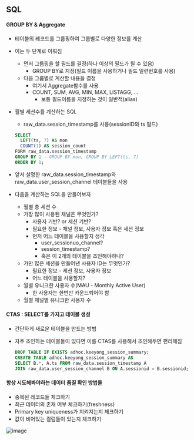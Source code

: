 ## SQL

#### GROUP BY & Aggregate

- 테이블의 레코드를 그룹핑하여 그룹별로 다양한 정보를 계산

- 이는 두 단계로 이뤄짐

  - 먼저 그룹핑을 할 필드를 결정(하나 이상의 필드가 될 수 있음)
    - GROUP BY로 지정(필드 이름을 사용하거나 필드 일련번호를 사용)
  - 다음 그룹별로 계산할 내용을 결정
    - 여기서 Aggregate함수를 사용
    - COUNT, SUM, AVG, MIN, MAX, LISTAGG, ...
      - 보통 필드이름을 지정하는 것이 일반적(alias)

- 월별 세션수를 계산하는 SQL

  - raw_data.session_timestamp를 사용(sessionID와 ts 필드)

  ```SQL
  SELECT
  	LEFT(ts, 7) AS mon
  	COUNT(1) AS session_count
  FORM raw_data.session_timestamp
  GROUP BY 1 --GROUP BY mon, GROUP BY LEFT(ts, 7)
  ORDER BY 1;
  ```

- 앞서 설명한 raw_data.session_timestamp와 raw_data.user_session_channel 테이블들을 사용

- 다음을 계산하는 SQL을 만들어보자

  - 월별 총 세션 수
  - 가장 많이 사용된 채널은 무엇인가?
    - 사용자 기반? or 세션 기반?
    - 필요한 정보 - 채널 정보, 사용자 정보 혹은 세션 정보
    - 먼저 어느 테이블을 사용할지 생각
      - user_sessionuo_channel?
      - session_timestamp?
      - 혹은 이 2개의 테이블을 조인해야하나?
  - 가만 많은 세션을 만들어낸 사용자 ID는 무엇인가?
    - 필요한 정보 - 세션 정보, 사용자 정보
    - 어느 테이블을 사용할지?
  - 월별 유니크한 사용자 수(MAU - Monthly Active User)
    - 한 사용자는 한번만 카운드퇴어야 함
  - 월별 채널별 유니크한 사용자 수



#### CTAS : SELECT를 가지고 테이블 생성

- 간단하게 새로운 테이블을 만드는 방법

- 자주 조인하는 테이블들이 있다면 이를 CTAS를 사용해서 조인해두면 편리해짐

  ```SQL
  DROP TABLE IF EXISTS adhoc.keeyong_session_summary;
  CREATE TABLE adhoc.keeyong_session_summary AS
  SELECT B.*, A.ts FROM raw_data.session_timestamp A
  JOIN raw_data.user_session_channel B ON A.sessionid = B.sessionid;
  ```

  

#### 항상 시도해봐야하는 데이터 품질 확인 방법들

- 중복된 레코드들 체크하기
- 최근 데이터의 존재 여부 체크하기(freshness)
- Primary key uniqueness가 지켜지는지 체크하기
- 값이 비어있는 컬럼들이 있는지 체크하기



![image](https://user-images.githubusercontent.com/60081212/124689875-454dd200-df14-11eb-9a24-d5050fc43fc8.png)